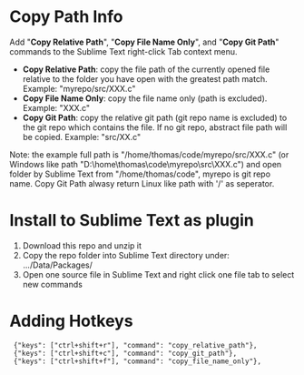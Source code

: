 # Copy Path Info
Add "**Copy Relative Path**", "**Copy File Name Only**", and "**Copy Git Path**" commands to the Sublime Text right-click Tab context menu.
- **Copy Relative Path**: copy the file path of the currently opened file relative to the folder you have open with the greatest path match. Example: "myrepo/src/XXX.c"
- **Copy File Name Only**: copy the file name only (path is excluded). Example: "XXX.c"
- **Copy Git Path**: copy the relative git path (git repo name is excluded) to the git repo which contains the file. If no git repo, abstract file path will be copied. Example: "src/XX.c"

Note: the example full path is "/home/thomas/code/myrepo/src/XXX.c" (or Windows like path "D:\home\thomas\code\myrepo\src\XXX.c") and open folder by Sublime Text from "/home/thomas/code", myrepo is git repo name. Copy Git Path alwasy return Linux like path with '/' as seperator.

# Install to Sublime Text as plugin
1. Download this repo and unzip it
2. Copy the repo folder into Sublime Text directory under: .../Data/Packages/
3. Open one source file in Sublime Text and right click one file tab to select new commands

# Adding Hotkeys
     {"keys": ["ctrl+shift+r"], "command": "copy_relative_path"},
     {"keys": ["ctrl+shift+c"], "command": "copy_git_path"},
     {"keys": ["ctrl+shift+f"], "command": "copy_file_name_only"},
